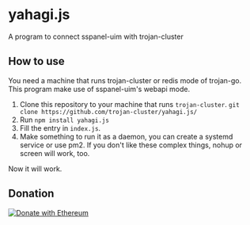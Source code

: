 # yahagi.js
A program to connect sspanel-uim with trojan-cluster

## How to use

You need a machine that runs trojan-cluster or redis mode of trojan-go.  
This program make use of sspanel-uim's webapi mode.

1. Clone this repository to your machine that runs `trojan-cluster`.
    `git clone https://github.com/trojan-cluster/yahagi.js/`
2. Run `npm install yahagi.js`
3. Fill the entry in `index.js`.
4. Make something to run it as a daemon, you can create a systemd service or use pm2. If you don't like these complex things, nohup or screen will work, too.


Now it will work.

## Donation

[![Donate with Ethereum](https://en.cryptobadges.io/badge/big/0x26Bd1b9d8EE3DA1ff19DEFc4E2a45EF6A1aD5D50)](https://en.cryptobadges.io/donate/0x26Bd1b9d8EE3DA1ff19DEFc4E2a45EF6A1aD5D50)
